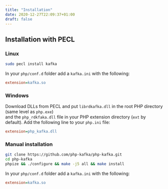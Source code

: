 ```yaml
---
title: "Installation"
date: 2020-12-27T22:09:37+01:00
draft: false
---
```

## Installation with PECL
### Linux
```bash
sudo pecl install kafka
```
In your `php/conf.d` folder add a `kafka.ini` with the following:
```ini
extension=kafka.so
```
### Windows
Download DLLs from PECL and  put `librdkafka.dll` in the root PHP directory (same level as `php.exe`)  
and the `php_rdkfaka.dll` file in your PHP extension directory (`ext` by default).
Add the following line to your `php.ini` file:
```ini
extension=php_kafka.dll
```
### Manual installation
```bash
git clone https://github.com/php-kafka/php-kafka.git
cd php-kafka
phpize && ./configure && make -j5 all && make install
```
In your `php/conf.d` folder add a `kafka.ini` with the following:
```ini
extension=kafka.so
```
